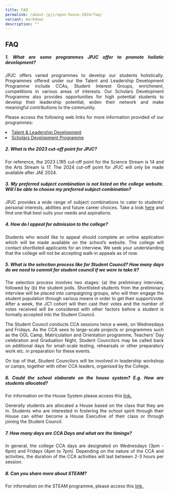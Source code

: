 ```yaml
---
title: FAQ
permalink: /about-jpjc/open-house-2024/faq/
variant: markdown
description: ""
---
```

<div align="justify">

<h2>FAQ</h2>

	
<p></p><h5><b>1. What are some programmes JPJC offer to promote holistic development?	</b></h5><p></p>

<p>JPJC offers varied programmes to develop our students holistically. Programmes offered under our the Talent and Leadership Development Programme include CCAs, Student Interest Groups, enrichment, competitions in various areas of interests. Our Scholars Development Programme also provides opportunities for high potential students to develop their leadership potential, widen their network and make meaningful contributions to the community.</p>
	
<p>Please access the following web links for more information provided of our programmes:	</p>
<a href="https://www.jpjc.moe.edu.sg/jpjc-experience/co-curriculum/talent-and-leadership/"><li>Talent &amp; Leadership Development</li></a>  
<a href="https://www.jpjc.moe.edu.sg/jpjc-experience/co-curriculum/talent-and-leadership-development-programme/scholars-development/"><li>Scholars Development Programme</li>  </a>
	
	
<p></p><h5><b>2. What is the 2023 cut-off point for JPJC?	</b></h5><p></p>
<p>For reference, the 2023 L1R5 cut-off point for the Science Stream is 14 and the Arts Stream is 17. The 2024 cut-off point for JPJC will only be made available after JAE 2024.</p>


<p></p><h5><b> 3. My preferred subject combination is not listed on the college website. Will I be able to choose my preferred subject combination?</b></h5><p></p>
<p>JPJC provides a wide range of subject combinations to cater to students’ personal interests, abilities and future career choices. Take a look <a href="https://www.jpjc.moe.edu.sg/about/subject-combination/">here</a> and find one that best suits your needs and aspirations.</p>


<p></p><h5><b>4. How do I appeal for admission to the college?</b></h5><p></p>
<p>Students who would like to appeal should complete an online application which will be made available on the school’s website. The college will contact shortlisted applicants for an interview. We seek your understanding that the college will not be accepting walk-in appeals as of now.</p>



<p></p><h5><b>5. What is the selection process like for Student Council? How many days do we need to commit for student council if we were to take it?</b></h5><p></p>
<p>The selection process involves two stages: (a) the preliminary interview, followed by (b) the student polls. Shortlisted students from the preliminary interview will be placed into campaigning groups, who will then engage the student population through various means in order to get their support/vote. After a week, the JC1 cohort will then cast their votes and the number of votes received will be considered with other factors before a student is formally accepted into the Student Council.</p>

<p>The Student Council conducts CCA sessions twice a week, on Wednesdays and Fridays. As the CCA sees to large-scale projects or programmes such as the OGL Camp, Matriculation and Orientation programme, Teachers’ Day celebration and Graduation Night, Student Councilors may be called back on additional days for small-scale testing, rehearsals or other preparatory work etc. in preparation for these events.</p>

<p>On top of that, Student Councilors will be involved in leadership workshop or camps, together with other CCA leaders, organised by the College.</p>

<p></p><h5><b>6. Could the school elaborate on the house system? E.g. How are students allocated?	</b></h5><p></p>
<p>For information on the House System please access this <a href="https://www.jpjc.moe.edu.sg/jpjc-experience/co-curriculum/talent-n-leadership-development-programme/house-system/"> link.</a></p>

<p>Generally students are allocated a House based on the class that they are in. Students who are interested in fostering the school spirit through their House can either become a House Executive of their class or through joining the Student Council.</p>

<p></p><h5><b>7. How many days are CCA Days and what are the timings?</b></h5><p></p>
<p> In general, the college CCA days are designated on Wednesdays (3pm - 6pm) and Fridays (4pm to 7pm). Depending on the nature of the CCA and activities, the duration of the CCA activities will last between 2-3 hours per session.</p>

<p></p><h5><b>8. Can you share more about STEAM?</b></h5><p></p>
<p> For information on the STEAM programme, please access this <a href=""> link.</a></p>




	
</div>